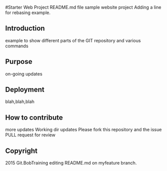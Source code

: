 #Starter Web Project README.md file
sample website project
Adding a line for rebasing example.
## Introduction
example to show different parts of the GIT repository and various commands
## Purpose
on-going updates
## Deployment
blah,blah,blah
## How to contribute 
more updates
Working dir updates
Please fork this repository and the issue PULL request for review

## Copyright
2015 Git.BobTraining
editing README.md on myfeature branch.